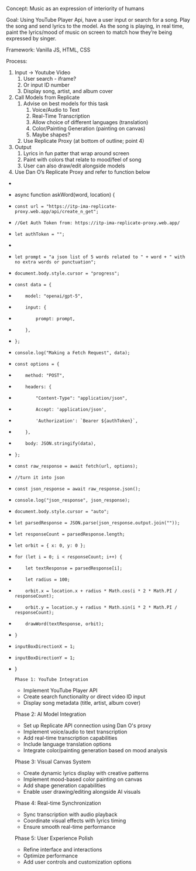 Concept: Music as an expression of interiority of humans

Goal: Using YouTube Player Api, have a user input or search for a song. Play the song and send lyrics to the model. As the song is playing, in real time, paint the lyrics/mood of music on screen to match how they’re being expressed by singer. 

Framework: Vanilla JS, HTML, CSS

Process: 

1. Input -> Youtube Video
    1. User search - iframe?
    2. Or input ID number
    3. Display song, artist, and album cover
2. Call Models from Replicate
    1. Advise on best models for this task
        1. Voice/Audio to Text
        2. Real-Time Transcription
        3. Allow choice of different languages (translation)
        4. Color/Painting Generation (painting on canvas)
        5. Maybe shapes?
    2. Use Replicate Proxy (at bottom of outline; point 4)
3. Output
    1. Lyrics in fun patter that wrap around screen
    2. Paint with colors that relate to mood/feel of song
    3. User can also draw/edit alongside models
4. Use Dan O’s Replicate Proxy and refer to function below
* 
* async function askWord(word, location) {
*     const url = "https://itp-ima-replicate-proxy.web.app/api/create_n_get";
*     //Get Auth Token from: https://itp-ima-replicate-proxy.web.app/
*     let authToken = "";
* 
*     let prompt = "a json list of 5 words related to " + word + " with no extra words or punctuation";
*     document.body.style.cursor = "progress";
*     const data = {
*         model: "openai/gpt-5",
*         input: {
*             prompt: prompt,
*         },
*     };
*     console.log("Making a Fetch Request", data);
*     const options = {
*         method: "POST",
*         headers: {
*             "Content-Type": "application/json",
*             Accept: 'application/json',
*             'Authorization': `Bearer ${authToken}`,
*         },
*         body: JSON.stringify(data),
*     };
*     const raw_response = await fetch(url, options);
*     //turn it into json
*     const json_response = await raw_response.json();
*     console.log("json_response", json_response);
*     document.body.style.cursor = "auto";
*     let parsedResponse = JSON.parse(json_response.output.join(""));
*     let responseCount = parsedResponse.length;
*     let orbit = { x: 0, y: 0 };
*     for (let i = 0; i < responseCount; i++) {
*         let textResponse = parsedResponse[i];
*         let radius = 100;
*         orbit.x = location.x + radius * Math.cos(i * 2 * Math.PI / responseCount);
*         orbit.y = location.y + radius * Math.sin(i * 2 * Math.PI / responseCount);
*         drawWord(textResponse, orbit);
*     }
*     inputBoxDirectionX = 1;
*     inputBoxDirectionY = 1;
* }

	  Phase 1: YouTube Integration
  - Implement YouTube Player API
  - Create search functionality or direct video ID input
  - Display song metadata (title, artist, album cover)

  Phase 2: AI Model Integration
  - Set up Replicate API connection using Dan O's proxy
  - Implement voice/audio to text transcription
  - Add real-time transcription capabilities
  - Include language translation options
  - Integrate color/painting generation based on mood analysis

  Phase 3: Visual Canvas System
  - Create dynamic lyrics display with creative patterns
  - Implement mood-based color painting on canvas
  - Add shape generation capabilities
  - Enable user drawing/editing alongside AI visuals

  Phase 4: Real-time Synchronization
  - Sync transcription with audio playback
  - Coordinate visual effects with lyrics timing
  - Ensure smooth real-time performance

  Phase 5: User Experience Polish
  - Refine interface and interactions
  - Optimize performance
  - Add user controls and customization options